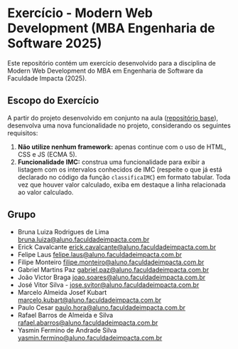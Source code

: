# Exercício - Modern Web Development (MBA Engenharia de Software 2025)

Este repositório contém um exercício desenvolvido para a disciplina de Modern Web Development do MBA em Engenharia de Software da Faculdade Impacta (2025).

## Escopo do Exercício

A partir do projeto desenvolvido em conjunto na aula ([repositório base](https://github.com/prof-emilio-resende/basics)), desenvolva uma nova funcionalidade no projeto, considerando os seguintes requisitos:

1. **Não utilize nenhum framework:** apenas continue com o uso de HTML, CSS e JS (ECMA 5).
2. **Funcionalidade IMC:** construa uma funcionalidade para exibir a listagem com os intervalos conhecidos de IMC (respeite o que já está declarado no código da função `classificaIMC`) em formato tabular. Toda vez que houver valor calculado, exiba em destaque a linha relacionada ao valor calculado.



## Grupo

- Bruna Luiza Rodrigues de Lima <bruna.luiza@aluno.faculdadeimpacta.com.br>
- Erick Cavalcante <erick.cavalcante@aluno.faculdadeimpacta.com.br>
- Felipe Laus <felipe.laus@aluno.faculdadeimpacta.com.br>
- Filipe Monteiro <filipe.monteiro@aluno.faculdadeimpacta.com.br>
- Gabriel Martins Paz <gabriel.paz@aluno.faculdadeimpacta.com.br>
- João Victor Braga <joao.soares@aluno.faculdadeimpacta.com.br>
- José Vitor Silva - <jose.svitor@aluno.faculdadeimpacta.com.br>
- Marcelo Almeida Josef Kubart <marcelo.kubart@aluno.faculdadeimpacta.com.br>
- Paulo Cesar  <paulo.hora@aluno.faculdadeimpacta.com.br>
- Rafael Barros de Almeida e Silva <rafael.abarros@aluno.faculdadeimpacta.com.br>
- Yasmin Fermino de Andrade Silva <yasmin.fermino@aluno.faculdadeimpacta.com.br>




